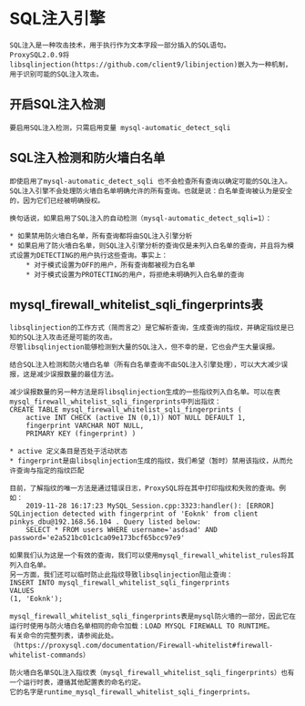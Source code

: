 # SQL注入引擎

    SQL注入是一种攻击技术，用于执行作为文本字段一部分插入的SQL语句。
    ProxySQL2.0.9将libsqlinjection(https://github.com/client9/libinjection)嵌入为一种机制，用于识别可能的SQL注入攻击。

## 开启SQL注入检测

    要启用SQL注入检测，只需启用变量 mysql-automatic_detect_sqli
    
## SQL注入检测和防火墙白名单

    即使启用了mysql-automatic_detect_sqli 也不会检查所有查询以确定可能的SQL注入。
    SQL注入引擎不会处理防火墙白名单明确允许的所有查询。也就是说：白名单查询被认为是安全的，因为它们已经被明确授权。
    
    换句话说，如果启用了SQL注入的自动检测（mysql-automatic_detect_sqli=1）：
    
    * 如果禁用防火墙白名单，所有查询都将由SQL注入引擎分析
    * 如果启用了防火墙白名单，则SQL注入引擎分析的查询仅是未列入白名单的查询，并且将为模式设置为DETECTING的用户执行这些查询。事实上：
        * 对于模式设置为OFF的用户，所有查询都被视为白名单
        * 对于模式设置为PROTECTING的用户，将拒绝未明确列入白名单的查询
    
## mysql_firewall_whitelist_sqli_fingerprints表

    libsqlinjection的工作方式（简而言之）是它解析查询，生成查询的指纹，并确定指纹是已知的SQL注入攻击还是可能的攻击。
    尽管libsqlinjection能够检测到大量的SQL注入，但不幸的是，它也会产生大量误报。
    
    结合SQL注入检测和防火墙白名单（所有白名单查询不由SQL注入引擎处理），可以大大减少误报，这是减少误报数量的最佳方法。
    
    减少误报数量的另一种方法是将libsqlinjection生成的一些指纹列入白名单。可以在表mysql_firewall_whitelist_sqli_fingerprints中列出指纹：
    CREATE TABLE mysql_firewall_whitelist_sqli_fingerprints (
        active INT CHECK (active IN (0,1)) NOT NULL DEFAULT 1,
        fingerprint VARCHAR NOT NULL,
        PRIMARY KEY (fingerprint) )
        
    * active 定义条目是否处于活动状态
    * fingerprint是由libsqlinjection生成的指纹，我们希望（暂时）禁用该指纹，从而允许查询与指定的指纹匹配
    
    目前，了解指纹的唯一方法是通过错误日志，ProxySQL将在其中打印指纹和失败的查询。例如：
        2019-11-28 16:17:23 MySQL_Session.cpp:3323:handler(): [ERROR] SQLinjection detected with fingerprint of 'Eoknk' from client pinkys_dbu@192.168.56.104 . Query listed below:
        SELECT * FROM users WHERE username='asdsad' AND password='e2a521bc01c1ca09e173bcf65bcc97e9'
        
    如果我们认为这是一个有效的查询，我们可以使用mysql_firewall_whitelist_rules将其列入白名单。
    另一方面，我们还可以临时防止此指纹导致libsqlinjection阻止查询：
    INSERT INTO mysql_firewall_whitelist_sqli_fingerprints
    VALUES
    (1, 'Eoknk');
        
    mysql_firewall_whitelist_sqli_fingerprints表是mysql防火墙的一部分，因此它在运行时使用与防火墙白名单相同的命令加载：LOAD MYSQL FIREWALL TO RUNTIME。
    有关命令的完整列表，请参阅此处。（https://proxysql.com/documentation/Firewall-whitelist#firewall-whitelist-commands）
    
    防火墙白名单SQL注入指纹表（mysql_firewall_whitelist_sqli_fingerprints）也有一个运行时表，遵循其他配置表的命名约定。
    它的名字是runtime_mysql_firewall_whitelist_sqli_fingerprints。
    
    
    